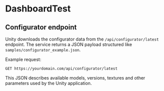 # DashboardTest

## Configurator endpoint

Unity downloads the configurator data from the `/api/configurator/latest` endpoint. The service returns a JSON payload structured like `samples/configurator_example.json`.

Example request:

```http
GET https://yourdomain.com/api/configurator/latest
```

This JSON describes available models, versions, textures and other parameters used by the Unity application.

